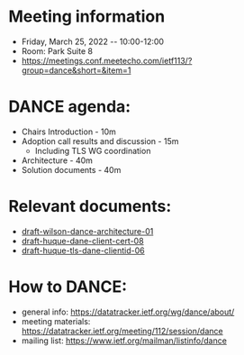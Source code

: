 # Meeting information
- Friday, March 25, 2022 -- 10:00-12:00
- Room: Park Suite 8
- https://meetings.conf.meetecho.com/ietf113/?group=dance&short=&item=1

# DANCE agenda:

- Chairs Introduction - 10m
- Adoption call results and discussion - 15m
    - Including TLS WG coordination
- Architecture - 40m
- Solution documents - 40m

# Relevant documents:

- [draft-wilson-dance-architecture-01](https://datatracker.ietf.org/doc/draft-wilson-dance-architecture)
- [draft-huque-dane-client-cert-08](https://datatracker.ietf.org/doc/draft-huque-dane-client-cert)
- [draft-huque-tls-dane-clientid-06](https://datatracker.ietf.org/doc/draft-huque-tls-dane-clientid)

# How to DANCE:

- general info: https://datatracker.ietf.org/wg/dance/about/
- meeting materials: https://datatracker.ietf.org/meeting/112/session/dance
- mailing list: https://www.ietf.org/mailman/listinfo/dance
